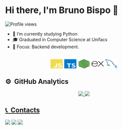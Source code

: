 # Hi there, I'm Bruno Bispo 👋

<p align="left"> <img src="https://komarev.com/ghpvc/?username=brunospo&color=009000" alt="Profile views" /> </p>

- 🌱 I’m currently studying Python
- 🎓 Graduated in Computer Science at Unifacs
- 🎯 Focus: Backend development.

<div style="display: inline_block" align="center"><br>
  <img align="center" alt="Brunospo-Js" height="30" width="40" src="https://raw.githubusercontent.com/devicons/devicon/master/icons/javascript/javascript-plain.svg">
  <img align="center" alt="Brunospo-Ts" height="30" width="40" src="https://raw.githubusercontent.com/devicons/devicon/master/icons/typescript/typescript-plain.svg">
  <img align="center" alt="Brunospo-Node" height="30" width="40" src="https://raw.githubusercontent.com/devicons/devicon/master/icons/nodejs/nodejs-plain.svg">
  <img align="center" alt="Brunospo-ExpressJs" height="30" width="40" src="https://raw.githubusercontent.com/devicons/devicon/master/icons/express/express-original.svg">
  <img align="center" alt="Brunospo-MySql" height="30" width="40" src="https://raw.githubusercontent.com/devicons/devicon/master/icons/mysql/mysql-plain.svg">
</div>

## ⚙️ &nbsp;GitHub Analytics

<div align="center">
  <a href="https://github.com/brunospo">
  <img height="180em" src="https://github-readme-stats.vercel.app/api?username=brunospo&show_icons=true&theme=chartreuse-dark&include_all_commits=true&count_private=true&hide_border=true&icon_color=80ff00"/>
  <img height="180em" src="https://github-readme-stats.vercel.app/api/top-langs/?username=brunospo&layout=compact&langs_count=7&theme=chartreuse-dark&hide_border=true"/>
</div>  
  
  ## 📞 &nbsp;Contacts
  
  <div> 
 <a href="https://discord.gg/tfCErChP" target="_blank"><img src="https://img.shields.io/badge/Discord-7289DA?style=for-the-badge&logo=discord&logoColor=white" target="_blank"></a> 
  <a href = "mailto:brunobispoo25@gmail.com"><img src="https://img.shields.io/badge/Gmail-D14836?style=for-the-badge&logo=gmail&logoColor=white" target="_blank"></a>
  <a href="https://www.linkedin.com/in/bruno-bispo-de-oliveira-78bb79230/" target="_blank"><img src="https://img.shields.io/badge/-LinkedIn-%230077B5?style=for-the-badge&logo=linkedin&logoColor=white" target="_blank"></a>  
</div>
